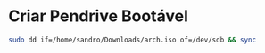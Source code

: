 # Criar Pendrive Bootável

```bash
sudo dd if=/home/sandro/Downloads/arch.iso of=/dev/sdb && sync
```
